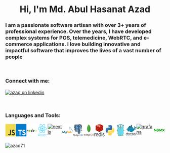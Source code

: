 <h1 align="center">Hi, I'm Md. Abul Hasanat Azad</h1>
<h3 align="left">I am a passionate software artisan with over 3+ years of professional experience. Over the years, I have developed complex systems for POS, telemedicine, WebRTC, and e-commerce applications. I love building innovative and impactful software that improves the lives of a vast number of people</h3>

<br />
<h3 align="left">Connect with me:</h3>
<p align="left">
<a href="https://linkedin.com/in/azad71" target="blank"><img align="center" src="https://raw.githubusercontent.com/rahuldkjain/github-profile-readme-generator/master/src/images/icons/Social/linked-in-alt.svg" alt="azad on linkedin" height="30" width="40" /></a>
</p>

<br />
<h3 align="left">Languages and Tools:</h3>

<div style="display:flex;flex-direction:row;">
    <a 
      href="https://developer.mozilla.org/en-US/docs/Web/JavaScript" 
      target="_blank" 
      rel="noreferrer"
    >
      <img 
        src="https://raw.githubusercontent.com/devicons/devicon/master/icons/javascript/javascript-original.svg" alt="javascript" 
        width="40" 
        height="40" 
      />
    </a>

  <a href="https://www.typescriptlang.org/" target="_blank" rel="noreferrer">
        <img
            src="https://raw.githubusercontent.com/devicons/devicon/master/icons/typescript/typescript-original.svg"
            alt="typescript"
            width="40"
            height="40"
        />
    </a>

  <a href="https://nodejs.org" target="_blank" rel="noreferrer">
        <img
            src="https://raw.githubusercontent.com/devicons/devicon/master/icons/nodejs/nodejs-original-wordmark.svg"
            alt="nodejs"
            width="40"
            height="40"
        />
  </a>

  <a href="https://reactjs.org/" target="_blank" rel="noreferrer">
        <img
            src="https://raw.githubusercontent.com/devicons/devicon/master/icons/react/react-original-wordmark.svg"
            alt="react"
            width="40"
            height="40"
        />
  </a>

  <a href="https://nextjs.org/" target="_blank" rel="noreferrer">
        <img
            src="https://cdn.worldvectorlogo.com/logos/nextjs-2.svg"
            alt="nextjs"
            width="40"
            height="40"
        />
  </a>

  <a href="https://www.mysql.com/" target="_blank" rel="noreferrer">
        <img
            src="https://raw.githubusercontent.com/devicons/devicon/master/icons/mysql/mysql-original-wordmark.svg"
            alt="mysql"
            width="40"
            height="40"
        />
    </a>

  <a href="https://www.postgresql.org" target="_blank" rel="noreferrer">
        <img
            src="https://raw.githubusercontent.com/devicons/devicon/master/icons/postgresql/postgresql-original-wordmark.svg"
            alt="postgresql"
            width="40"
            height="40"
        />
    </a>

  <a href="https://www.mongodb.com/" target="_blank" rel="noreferrer">
        <img
            src="https://raw.githubusercontent.com/devicons/devicon/master/icons/mongodb/mongodb-original-wordmark.svg"
            alt="mongodb"
            width="40"
            height="40"
        />
    </a>

  <a href="https://redis.io" target="_blank" rel="noreferrer">
        <img
            src="https://raw.githubusercontent.com/devicons/devicon/master/icons/redis/redis-original-wordmark.svg"
            alt="redis"
            width="40"
            height="40"
        />
    </a>

  <a href="https://www.python.org" target="_blank" rel="noreferrer">
        <img
            src="https://raw.githubusercontent.com/devicons/devicon/master/icons/python/python-original.svg"
            alt="python"
            width="40"
            height="40"
        />
    </a>

  <a href="https://golang.org" target="_blank" rel="noreferrer">
        <img
            src="https://raw.githubusercontent.com/devicons/devicon/master/icons/go/go-original.svg"
            alt="go"
            width="40"
            height="40"
        />
    </a>

  <a href="https://www.docker.com/" target="_blank" rel="noreferrer">
        <img
            src="https://raw.githubusercontent.com/devicons/devicon/master/icons/docker/docker-original-wordmark.svg"
            alt="docker"
            width="40"
            height="40"
        />
    </a>

  <a href="https://grafana.com" target="_blank" rel="noreferrer">
        <img
            src="https://www.vectorlogo.zone/logos/grafana/grafana-icon.svg"
            alt="grafana"
            width="40"
            height="40"
        />
    </a>

  <a href="https://www.nginx.com" target="_blank" rel="noreferrer">
        <img
            src="https://raw.githubusercontent.com/devicons/devicon/master/icons/nginx/nginx-original.svg"
            alt="nginx"
            width="40"
            height="40"
        />
    </a>

</div>

<br />

<!-- ![Repository's Stats](https://github-readme-stats.vercel.app/api/top-langs/?username=azad71&theme=blue-green) -->

<div style="display:flex;flex-direction:row;justify-content:space-between">
  <!-- <div align="center" style="margin-bottom: 20px;">
    <a href="https://github.com/azad71">
      <img src="https://github-readme-stats.vercel.app/api?username=azad71&count_private=true&show_icons=true" alt="azad71" align="left" />
    </a>
  </div> -->

<!--   <div style="margin-bottom: 20px;">
    <a href="https://github.com/azad71">
      <img src="https://github-readme-stats.vercel.app/api/top-langs/?username=azad71&theme=blue-green" alt="azad71" align="left" />
    </a>
  </div> -->

  <div style="margin-bottom: 20px;">
    <a href="https://github.com/azad71">
      <img src="https://github-readme-stats.vercel.app/api/wakatime?username=@azad71&v=2&layout=compact" alt="azad71" align="left" />
    </a>
  </div>

</div>
